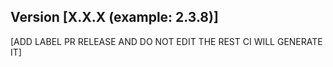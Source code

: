 ## Version [X.X.X (example: 2.3.8)]

[ADD LABEL PR RELEASE AND DO NOT EDIT THE REST CI WILL GENERATE IT]